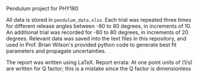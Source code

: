 Pendulum project for PHY180

All data is stored in `pendulum_data.xlsx`. Each trial was repeated three times for different release angles between -80 to 80 degrees, in increments of 10. An additional trial was recorded for -80 to 80 degrees, in increments of 20 degrees. Relevant data was saved into the text files in this repository, and used in Prof. Brian Wilson's provided python code to generate best fit parameters and propagate uncertainties. 

The report was written using LaTeX. 
Report errata: At one point units of (1/s) are written for Q factor; this is a mistake since the Q factor is dimensionless
